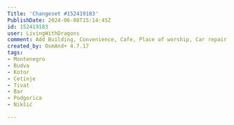 ```yaml
---
Title: 'Changeset #152419183'
PublishDate: 2024-06-08T15:14:45Z
id: 152419183
user: LivingWithDragons
comment: Add Building, Convenience, Cafe, Place of worship, Car repair.
created_by: OsmAnd+ 4.7.17
tags:
- Montenegro
- Budva
- Kotor
- Cetinje
- Tivat
- Bar
- Podgorica
- Nikšić

---
```

